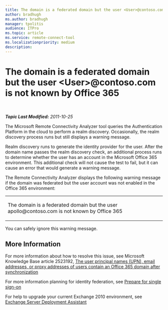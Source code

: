 ```yaml
---
title: The domain is a federated domain but the user <User>@contoso.com is not known by Office 365
author: bradhugh
ms.author: bradhugh
manager: tpolitis
audience: ITPro 
ms.topic: article 
ms.service: remote-connect-tool
ms.localizationpriority: medium
description: 
---
```


<div data-xmlns="https://www.w3.org/1999/xhtml">

<div class="topic" data-xmlns="https://www.w3.org/1999/xhtml" data-msxsl="urn:schemas-microsoft-com:xslt" data-cs="https://msdn.microsoft.com/">

<div data-asp="https://msdn2.microsoft.com/asp">

# The domain is a federated domain but the user \<User\>\@contoso.com is not known by Office 365

</div>

<div id="mainSection">

<div id="mainBody">

<span> </span>

_**Topic Last Modified:** 2011-10-25_

The Microsoft Remote Connectivity Analyzer tool queries the Authentication Platform in the cloud to perform a realm discovery. Occasionally, the realm discovery process runs but still displays a warning message.

Realm discovery runs to generate the identity provider for the user. After the domain name passes the realm discovery check, an additional process runs to determine whether the user has an account in the Microsoft Office 365 environment. This additional check will not cause the test to fail, but it can cause an error that would generate a warning message.

The Remote Connectivity Analyzer displays the following warning message if the domain was federated but the user account was not enabled in the Office 365 environment:


<table>
<colgroup>
<col style="width: 100%" />
</colgroup>
<tbody>
<tr class="odd">
<td><p>The domain is a federated domain but the user apollo@contoso.com is not known by Office 365</p></td>
</tr>
</tbody>
</table>

You can safely ignore this warning message.

<div>

## More Information

For more information about how to resolve this issue, see Microsoft Knowledge Base article 2523192, [The user principal names (UPN), email addresses, or proxy addresses of users contain an Office 365 domain after synchronization](https://support.microsoft.com/kb/2523192)

For more information planning for identity federation, see [Prepare for single sign-on](https://onlinehelp.microsoft.com/office365-enterprises/ff652540.aspx)

For help to upgrade your current Exchange 2010 environment, see [Exchange Server Deployment Assistant](https://technet.microsoft.com/exdeploy2010/default.aspx)

</div>

</div>

<span> </span>

</div>

</div>

</div>

